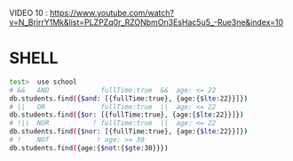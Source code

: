 VIDEO 10 :
https://www.youtube.com/watch?v=N_BrirrY1Mk&list=PLZPZq0r_RZONbmOn3EsHac5u5_-Rue3ne&index=10

# SHELL
```sh
test>  use school
# &&   AND             fullTime:true  &&  age: <= 22
db.students.find({$and: [{fullTime:true}, {age:{$lte:22}}]})
# ||   OR              fullTime:true  ||  age: <= 22
db.students.find({$or: [{fullTime:true}, {age:{$lte:22}}]})
# !||  NOR           ! fullTime:true  ||  age: <= 22
db.students.find({$nor: [{fullTime:true}, {age:{$lte:22}}]})
# !    NOT            ! age: >= 30
db.students.find({age:{$not:{$gte:30}}})
```